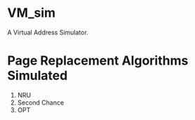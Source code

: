 # VM_sim
A Virtual Address Simulator.

# Page Replacement Algorithms Simulated
1. NRU
2. Second Chance
3. OPT

